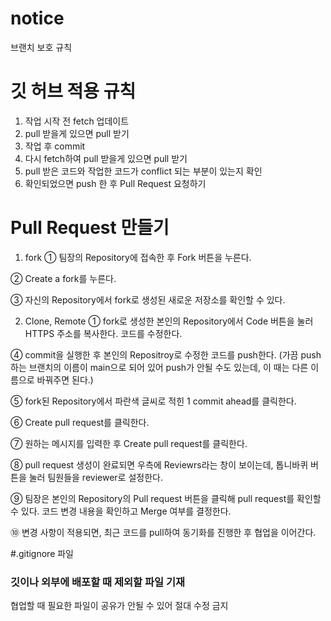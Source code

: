 # notice
브랜치 보호 규칙

# 깃 허브 적용 규칙
1. 작업 시작 전 fetch 업데이트
2. pull 받을게 있으면 pull 받기
3. 작업 후 commit
4. 다시 fetch하여 pull 받을게 있으면 pull 받기
5. pull 받은 코드와 작업한 코드가 conflict 되는 부분이 있는지 확인
6. 확인되었으면 push 한 후 Pull Request 요청하기

# Pull Request 만들기
1) fork
① 팀장의 Repository에 접속한 후 Fork 버튼을 누른다.
 
② Create a fork를 누른다.
 
③ 자신의 Repository에서 fork로 생성된 새로운 저장소를 확인할 수 있다.
 
2) Clone, Remote
① fork로 생성한 본인의 Repository에서 Code 버튼을 눌러 HTTPS 주소를 복사한다.
코드를 수정한다.

④ commit을 실행한 후 본인의 Repositroy로 수정한 코드를 push한다. (가끔 push 하는 브랜치의 이름이 main으로 되어 있어 push가 안될 수도 있는데, 이 때는 다른 이름으로 바꿔주면 된다.)
 
⑤ fork된 Repository에서 파란색 글씨로 적힌 1 commit ahead를 클릭한다.
 
⑥ Create pull request를 클릭한다.
 
⑦ 원하는 메시지를 입력한 후 Create pull request를 클릭한다.
 
⑧ pull request 생성이 완료되면 우측에 Reviewrs라는 창이 보이는데, 톱니바퀴 버튼을 눌러 팀원들을 reviewer로 설정한다.
 
⑨ 팀장은 본인의 Repository의 Pull request 버튼을 클릭해 pull request를 확인할 수 있다. 코드 변경 내용을 확인하고 Merge 여부를 결정한다.
 
⑩ 변경 사항이 적용되면, 최근 코드를 pull하여 동기화를 진행한 후 협업을 이어간다.

#.gitignore 파일
### 깃이나 외부에 배포할 때 제외할 파일 기재
협업할 때 필요한 파일이 공유가 안될 수 있어 절대 수정 금지

